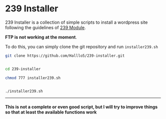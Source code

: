 # 239 Installer

239 Installer is a collection of simple scripts to install a wordpress site following the guidelines of [239 Module](https://bbz.macherit.ch/m239_main/).

**FTP is not working at the moment**.

To do this, you can simply clone the git repository and run `installer239.sh`

```bash
git clone https://github.com/Halllo5/239-installer.git


cd 239-installer

chmod 777 installer239.sh


./installer239.sh
```

---

#### This is not a complete or even good script, but I will try to improve things so that at least the available functions work